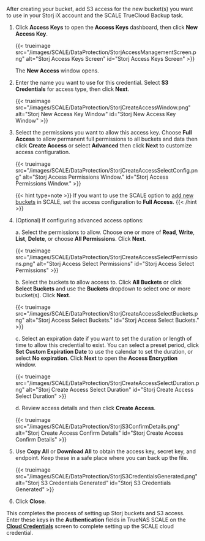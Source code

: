 &NewLine;

After creating your bucket, add S3 access for the new bucket(s) you want to use in your Storj iX account and the SCALE TrueCloud Backup task.

1. Click **Access Keys** to open the **Access Keys** dashboard, then click **New Access Key**.

   {{< trueimage src="/images/SCALE/DataProtection/StorjAccessManagementScreen.png" alt="Storj Access Keys Screen" id="Storj Access Keys Screen" >}}

   The **New Access** window opens.

2. Enter the name you want to use for this credential.
   Select **S3 Credentials** for access type, then click **Next**.

   {{< trueimage src="/images/SCALE/DataProtection/StorjCreateAccessWindow.png" alt="Storj New Access Key Window" id="Storj New Access Key Window" >}}

3. Select the permissions you want to allow this access key.
   Choose **Full Access** to allow permanent full permissions to all buckets and data then click **Create Access** or select **Advanced** then click **Next** to customize access configuration.

   {{< trueimage src="/images/SCALE/DataProtection/StorjCreateAccessSelectConfig.png" alt="Storj Access Permissions Window." id="Storj Access Permissions Window." >}}

   {{< hint type=note >}}
   If you want to use the SCALE option to [add new buckets](#setting-up-the-truecloud-backup-task) in SCALE, set the access configuration to **Full Access**.
   {{< /hint >}}

4. (Optional) If configuring advanced access options:

   a. Select the permissions to allow.
   Choose one or more of **Read**, **Write**, **List**, **Delete**, or choose **All Permissions**.
   Click **Next**.

   {{< trueimage src="/images/SCALE/DataProtection/StorjCreateAccessSelectPermissions.png" alt="Storj Access Select Permissions" id="Storj Access Select Permissions" >}}

   b. Select the buckets to allow access to.
   Click **All Buckets** or click **Select Buckets** and use the **Buckets** dropdown to select one or more bucket(s).
   Click **Next**.

   {{< trueimage src="/images/SCALE/DataProtection/StorjCreateAccessSelectBuckets.png" alt="Storj Access Select Buckets." id="Storj Access Select Buckets." >}}

   c. Select an expiration date if you want to set the duration or length of time to allow this credential to exist.
   You can select a preset period, click **Set Custom Expiration Date** to use the calendar to set the duration, or select **No expiration**.
   Click **Next** to open the **Access Encryption** window.

   {{< trueimage src="/images/SCALE/DataProtection/StorjCreateAccessSelectDuration.png" alt="Storj Create Access Select Duration" id="Storj Create Access Select Duration" >}}

   d. Review access details and then click **Create Access**.

   {{< trueimage src="/images/SCALE/DataProtection/StorjS3ConfirmDetails.png" alt="Storj Create Access Confirm Details" id="Storj Create Access Confirm Details" >}}

5. Use **Copy All** or **Download All** to obtain the access key, secret key, and endpoint.
   Keep these in a safe place where you can back up the file.

   {{< trueimage src="/images/SCALE/DataProtection/StorjS3CredentialsGenerated.png" alt="Storj S3 Credentials Generated" id="Storj S3 Credentials Generated" >}}

6. Click **Close**.

This completes the process of setting up Storj buckets and S3 access.
Enter these keys in the **Authentication** fields in TrueNAS SCALE on the **[Cloud Credentials](#adding-storj-cloud-credentials)** screen to complete setting up the SCALE cloud credential.
